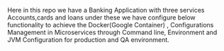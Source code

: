 Here in this repo we have a Banking Application with three services Accounts,cards and loans under these we have configure below functionality to achieve the Docker(Google Container) , Configurations Management in Microservices through  Command line, Environment and JVM Configuration for production and QA environment.
